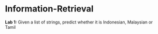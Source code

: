 # Information-Retrieval

**Lab 1:** Given a list of strings, predict whether it is Indonesian, Malaysian or Tamil

